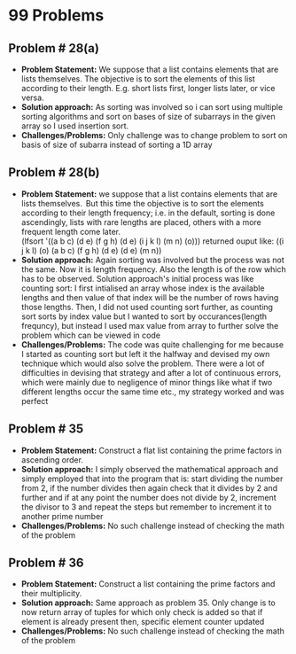 # **99 Problems**
## **Problem # 28(a)**
+ **Problem Statement:** We suppose that a list contains elements that are lists themselves. The objective is to sort the elements of this list according to their length. E.g. short lists first, longer lists later, or vice versa. 
+ **Solution approach:** As sorting was involved so i can sort using multiple sorting algorithms and sort on bases of size of subarrays in the given array so I used insertion sort. 
+ **Challenges/Problems:** Only challenge was to change problem to sort on basis of size of subarra instead of sorting a 1D array

## **Problem # 28(b)**
+ **Problem Statement:** we suppose that a list contains elements that are lists themselves.  But this time the objective is to sort the elements according to their length frequency; i.e. in the default, sorting is done ascendingly, lists with rare lengths are placed, others with a more frequent length come later.\
(lfsort '((a b c) (d e) (f g h) (d e) (i j k l) (m n) (o)))
returned ouput like: ((i j k l) (o) (a b c) (f g h) (d e) (d e) (m n))
+ **Solution approach:** Again sorting was involved but the process was not the same. Now it is length frequency. Also the length is of the row which has to be observed. Solution approach's initial process was like counting sort: I first intialised an array whose index is the available lengths and then value of that index will be the number of rows having those lengths. Then, I did not used counting sort further, as counting sort sorts by index value but I wanted to sort by occurances(length frequncy),    but instead I used max value from array to further solve the problem which can be viewed in code
+ **Challenges/Problems:** The code was quite challenging for me because I started as counting sort but left it the halfway and devised my own technique which would also solve the problem. There were a lot of difficulties in devising that strategy and after a lot of continuous errors, which were mainly due to negligence of minor things like what if two different lengths occur the same time etc., my strategy worked and was perfect


## **Problem # 35**
+ **Problem Statement:** Construct a flat list containing the prime factors in ascending order. 
+ **Solution approach:** I simply observed the mathematical approach and simply employed that into the program that is: start dividing the number from 2, if the number divides then again check that it divides by 2 and further and if at any point the number does not divide by 2, increment the divisor to 3 and repeat the steps but remember to increment it to another prime number 
+ **Challenges/Problems:** No such challenge instead of checking the math of the problem

## **Problem # 36**
+ **Problem Statement:** Construct a list containing the prime factors and their multiplicity.
+ **Solution approach:** Same approach as problem 35. Only change is to now return array of tuples for which only check is added so that if element is already present then, specific element counter updated
+ **Challenges/Problems:** No such challenge instead of checking the math of the problem